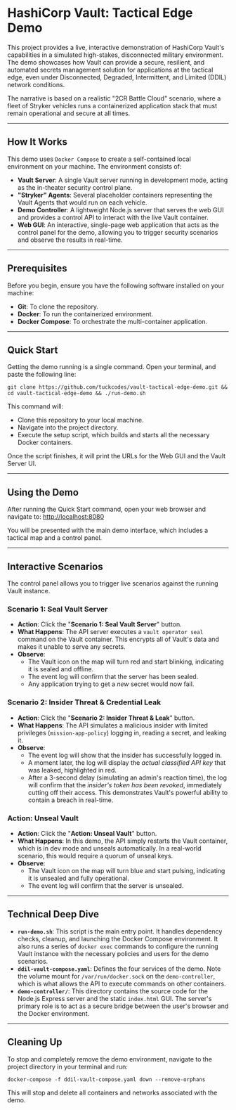 # HashiCorp Vault: Tactical Edge Demo

This project provides a live, interactive demonstration of HashiCorp Vault's capabilities in a simulated high-stakes, disconnected military environment. The demo showcases how Vault can provide a secure, resilient, and automated secrets management solution for applications at the tactical edge, even under Disconnected, Degraded, Intermittent, and Limited (DDIL) network conditions.

The narrative is based on a realistic "2CR Battle Cloud" scenario, where a fleet of Stryker vehicles runs a containerized application stack that must remain operational and secure at all times.

---

## How It Works

This demo uses `Docker Compose` to create a self-contained local environment on your machine. The environment consists of:

* **Vault Server**: A single Vault server running in development mode, acting as the in-theater security control plane.
* **"Stryker" Agents**: Several placeholder containers representing the Vault Agents that would run on each vehicle.
* **Demo Controller**: A lightweight Node.js server that serves the web GUI and provides a control API to interact with the live Vault container.
* **Web GUI**: An interactive, single-page web application that acts as the control panel for the demo, allowing you to trigger security scenarios and observe the results in real-time.

---

## Prerequisites

Before you begin, ensure you have the following software installed on your machine:

* **Git**: To clone the repository.
* **Docker**: To run the containerized environment.
* **Docker Compose**: To orchestrate the multi-container application.

---

## Quick Start

Getting the demo running is a single command. Open your terminal, and paste the following line:

    git clone https://github.com/tuckcodes/vault-tactical-edge-demo.git && cd vault-tactical-edge-demo && ./run-demo.sh

This command will:

* Clone this repository to your local machine.
* Navigate into the project directory.
* Execute the setup script, which builds and starts all the necessary Docker containers.

Once the script finishes, it will print the URLs for the Web GUI and the Vault Server UI.

---

## Using the Demo

After running the Quick Start command, open your web browser and navigate to:
[http://localhost:8080](http://localhost:8080)

You will be presented with the main demo interface, which includes a tactical map and a control panel.

---

## Interactive Scenarios

The control panel allows you to trigger live scenarios against the running Vault instance.

### Scenario 1: Seal Vault Server

* **Action**: Click the "**Scenario 1: Seal Vault Server**" button.
* **What Happens**: The API server executes a `vault operator seal` command on the Vault container. This encrypts all of Vault's data and makes it unable to serve any secrets.
* **Observe**:
    * The Vault icon on the map will turn red and start blinking, indicating it is sealed and offline.
    * The event log will confirm that the server has been sealed.
    * Any application trying to get a *new* secret would now fail.

### Scenario 2: Insider Threat & Credential Leak

* **Action**: Click the "**Scenario 2: Insider Threat & Leak**" button.
* **What Happens**: The API simulates a malicious insider with limited privileges (`mission-app-policy`) logging in, reading a secret, and leaking it.
* **Observe**:
    * The event log will show that the insider has successfully logged in.
    * A moment later, the log will display the *actual classified API key* that was leaked, highlighted in red.
    * After a 3-second delay (simulating an admin's reaction time), the log will confirm that the *insider's token has been revoked*, immediately cutting off their access. This demonstrates Vault's powerful ability to contain a breach in real-time.

### Action: Unseal Vault

* **Action**: Click the "**Action: Unseal Vault**" button.
* **What Happens**: In this demo, the API simply restarts the Vault container, which is in dev mode and unseals automatically. In a real-world scenario, this would require a quorum of unseal keys.
* **Observe**:
    * The Vault icon on the map will turn blue and start pulsing, indicating it is unsealed and fully operational.
    * The event log will confirm that the server is unsealed.

---

## Technical Deep Dive

* **`run-demo.sh`**: This script is the main entry point. It handles dependency checks, cleanup, and launching the Docker Compose environment. It also runs a series of `docker exec` commands to configure the running Vault instance with the necessary policies and users for the demo scenarios.
* **`ddil-vault-compose.yaml`**: Defines the four services of the demo. Note the volume mount for `/var/run/docker.sock` on the `demo-controller`, which is what allows the API to execute commands on other containers.
* **`demo-controller/`**: This directory contains the source code for the Node.js Express server and the static `index.html` GUI. The server's primary role is to act as a secure bridge between the user's browser and the Docker environment.

---

## Cleaning Up

To stop and completely remove the demo environment, navigate to the project directory in your terminal and run:

    docker-compose -f ddil-vault-compose.yaml down --remove-orphans

This will stop and delete all containers and networks associated with the demo.